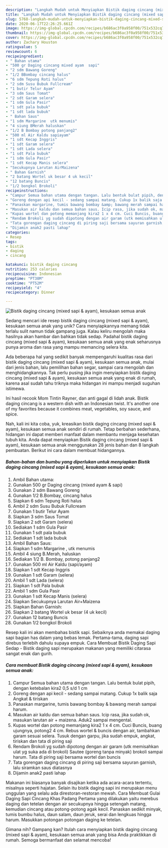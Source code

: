 ```yaml
---
description: "Langkah Mudah untuk Menyiapkan Bistik daging cincang (mixed sapi &amp;amp; ayam), kesukaan semua anak Anti Gagal"
title: "Langkah Mudah untuk Menyiapkan Bistik daging cincang (mixed sapi &amp;amp; ayam), kesukaan semua anak Anti Gagal"
slug: 5768-langkah-mudah-untuk-menyiapkan-bistik-daging-cincang-mixed-sapi-and-amp-ayam-kesukaan-semua-anak-anti-gagal
date: 2020-06-17T22:26:25.661Z
image: https://img-global.cpcdn.com/recipes/b686ac3f0a958f00/751x532cq70/bistik-daging-cincang-mixed-sapi-ayam-kesukaan-semua-anak-foto-resep-utama.jpg
thumbnail: https://img-global.cpcdn.com/recipes/b686ac3f0a958f00/751x532cq70/bistik-daging-cincang-mixed-sapi-ayam-kesukaan-semua-anak-foto-resep-utama.jpg
cover: https://img-global.cpcdn.com/recipes/b686ac3f0a958f00/751x532cq70/bistik-daging-cincang-mixed-sapi-ayam-kesukaan-semua-anak-foto-resep-utama.jpg
author: Zachary Houston
ratingvalue: 5
reviewcount: 6
recipeingredient:
- " Bahan utama"
- "500 gr Daging cincang mixed ayam  sapi"
- "2 sdm Bawang Goreng"
- "1/2 BBombay cincang halus"
- "6 sdm Tepung Roti halus"
- "2 sdm Susu Bubuk Fullcream"
- "1 butir Telur Ayam"
- "3 sdm Saus Tomat"
- "2 sdt Garam selera"
- "1 sdm Gula Pasir"
- "1 sdt pala bubuk"
- "1 sdt lada bubuk"
- " Bahan Saus"
- "1 sdm Margarine  utk menumis"
- "4 siung BMerah haluskan"
- "1/2 B Bombay potong panjang2"
- "500 ml Air Kaldu sapiayam"
- "1 sdt Kecap Inggris"
- "1 sdt Garam selera"
- "1 sdt Lada selera"
- "1 sdt Pala bubuk"
- "1 sdm Gula Pasir"
- "1 sdt Kecap Manis selera"
- "Secukupnya Larutan AirMaizena"
- " Bahan Garnish"
- "2 batang Wortel uk besar 4 uk kecil"
- "12 batang Buncis"
- "1/2 bongkol Brokoli"
recipeinstructions:
- "Campur Semua bahan utama dengan tangan. Lalu bentuk bulat pipih, dengan ketebalan kira2 0,5 s/d 1 cm"
- "Goreng dengan api kecil - sedang sampai matang. Cukup 1x balik saja Angkat &amp; tiriskan"
- "Panaskan margarine, tumis bawang bombay &amp; bawang merah sampai harum."
- "Masukan air kaldu dan semua bahan saus. Icip rasa, jika sudah ok, masukan larutan air + maizena. Aduk2 sampai mengental."
- "Kupas wortel dan potong memanjang kira2 1 x 4 cm. Cuci Buncis, buang ujungnya, potong2 4 cm. Rebus wortel &amp; buncis dengan air, tambahkan garam sesuai selera. Tusuk dengan garpu, jika sudah empuk, angkat, tiriskan dan tata di piring saji"
- "Rendam Brokoli yg sudah dipotong dengan air garam (utk memisahkan ulat yg suka ada di brokoli) Sautee (goreng tanpa minyak) brokoli sampai harum. Tata di piring saji bersama wortel dan buncis"
- "Tata gorengan daging cincang di piring saji bersama sayuran garnish, lalu siramkan saus diatasnya"
- "Dijamin anak2 pasti lahap"
categories:
- Resep
tags:
- bistik
- daging
- cincang

katakunci: bistik daging cincang 
nutrition: 253 calories
recipecuisine: Indonesian
preptime: "PT30M"
cooktime: "PT52M"
recipeyield: "4"
recipecategory: Dinner

---
```



![Bistik daging cincang (mixed sapi &amp; ayam), kesukaan semua anak](https://img-global.cpcdn.com/recipes/b686ac3f0a958f00/751x532cq70/bistik-daging-cincang-mixed-sapi-ayam-kesukaan-semua-anak-foto-resep-utama.jpg)

Sedang mencari ide resep bistik daging cincang (mixed sapi &amp; ayam), kesukaan semua anak yang unik? Cara menyiapkannya memang tidak terlalu sulit namun tidak gampang juga. Kalau keliru mengolah maka hasilnya akan hambar dan bahkan tidak sedap. Padahal bistik daging cincang (mixed sapi &amp; ayam), kesukaan semua anak yang enak seharusnya punya aroma dan rasa yang mampu memancing selera kita.

Ada beberapa hal yang sedikit banyak mempengaruhi kualitas rasa dari bistik daging cincang (mixed sapi &amp; ayam), kesukaan semua anak, mulai dari jenis bahan, lalu pemilihan bahan segar, sampai cara mengolah dan menghidangkannya. Tak perlu pusing jika ingin menyiapkan bistik daging cincang (mixed sapi &amp; ayam), kesukaan semua anak yang enak di rumah, karena asal sudah tahu triknya maka hidangan ini mampu menjadi suguhan istimewa.

Ini hasil recook Mom Tintin Rayner, dan anti gagal di lidah anak. Bistik daging cincang is a western dish with an Indonesian twist. It&#39;s another one of my favorites because it combines meat, vegetables, soy sauce, and spice.


Nah, kali ini kita coba, yuk, kreasikan bistik daging cincang (mixed sapi &amp; ayam), kesukaan semua anak sendiri di rumah. Tetap berbahan sederhana, hidangan ini dapat memberi manfaat dalam membantu menjaga kesehatan tubuh kita. Anda dapat menyiapkan Bistik daging cincang (mixed sapi &amp; ayam), kesukaan semua anak menggunakan 28 jenis bahan dan 8 langkah pembuatan. Berikut ini cara dalam membuat hidangannya.

<!--inarticleads1-->

##### Bahan-bahan dan bumbu yang diperlukan untuk menyiapkan Bistik daging cincang (mixed sapi &amp; ayam), kesukaan semua anak:

1. Ambil  Bahan utama:
1. Gunakan 500 gr Daging cincang (mixed ayam &amp; sapi)
1. Gunakan 2 sdm Bawang Goreng
1. Gunakan 1/2 B.Bombay, cincang halus
1. Siapkan 6 sdm Tepung Roti halus
1. Ambil 2 sdm Susu Bubuk Fullcream
1. Gunakan 1 butir Telur Ayam
1. Siapkan 3 sdm Saus Tomat
1. Siapkan 2 sdt Garam (selera)
1. Sediakan 1 sdm Gula Pasir
1. Gunakan 1 sdt pala bubuk
1. Sediakan 1 sdt lada bubuk
1. Ambil  Bahan Saus:
1. Siapkan 1 sdm Margarine , utk menumis
1. Ambil 4 siung B.Merah, haluskan
1. Sediakan 1/2 B. Bombay, potong panjang2
1. Gunakan 500 ml Air Kaldu (sapi/ayam)
1. Siapkan 1 sdt Kecap Inggris
1. Gunakan 1 sdt Garam (selera)
1. Ambil 1 sdt Lada (selera)
1. Siapkan 1 sdt Pala bubuk
1. Ambil 1 sdm Gula Pasir
1. Gunakan 1 sdt Kecap Manis (selera)
1. Siapkan Secukupnya Larutan Air+Maizena
1. Siapkan  Bahan Garnish:
1. Siapkan 2 batang Wortel uk besar (4 uk kecil)
1. Gunakan 12 batang Buncis
1. Gunakan 1/2 bongkol Brokoli


Resep kali ini akan membahas bistik sapi. Sebaiknya anda memakai daging sapi bagian has dalam yang bebas lemak. Pertama-tama, daging sapi direbus terlebih dahulu supaya empuk. Cara Membuat Bistik Daging Sapi Sedap - Bistik daging sapi merupakan makanan yang memiliki citarasa sangat enak dan gurih. 

<!--inarticleads2-->

##### Cara membuat Bistik daging cincang (mixed sapi &amp; ayam), kesukaan semua anak:

1. Campur Semua bahan utama dengan tangan. Lalu bentuk bulat pipih, dengan ketebalan kira2 0,5 s/d 1 cm
1. Goreng dengan api kecil - sedang sampai matang. Cukup 1x balik saja Angkat &amp; tiriskan
1. Panaskan margarine, tumis bawang bombay &amp; bawang merah sampai harum.
1. Masukan air kaldu dan semua bahan saus. Icip rasa, jika sudah ok, masukan larutan air + maizena. Aduk2 sampai mengental.
1. Kupas wortel dan potong memanjang kira2 1 x 4 cm. Cuci Buncis, buang ujungnya, potong2 4 cm. Rebus wortel &amp; buncis dengan air, tambahkan garam sesuai selera. Tusuk dengan garpu, jika sudah empuk, angkat, tiriskan dan tata di piring saji
1. Rendam Brokoli yg sudah dipotong dengan air garam (utk memisahkan ulat yg suka ada di brokoli) Sautee (goreng tanpa minyak) brokoli sampai harum. Tata di piring saji bersama wortel dan buncis
1. Tata gorengan daging cincang di piring saji bersama sayuran garnish, lalu siramkan saus diatasnya
1. Dijamin anak2 pasti lahap


Makanan ini biasanya banyak disajikan ketika ada acara-acara tertentu, misalnya seperti hajatan. Selain itu bistik daging sapi ini merupakan menu unggulan yang selalu ada direstoran-restoran mewah. Cara Membuat Gulai Daging Sapi Cincang Khas Padang Pertama yang dilakukan yaitu merebus daging dan tetelan dengan air secukupnya hingga setengah matang, kemudian cincang atau potong-potong agak kecil. Panaskan sedikit minyak, tumis bumbu halus, daun salam, daun jeruk, serai dan lengkuas hingga harum. Masukkan potongan potongan daging ke tetelan. 

Gimana nih? Gampang kan? Itulah cara menyiapkan bistik daging cincang (mixed sapi &amp; ayam), kesukaan semua anak yang bisa Anda praktikkan di rumah. Semoga bermanfaat dan selamat mencoba!
